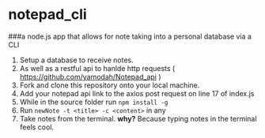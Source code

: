 # notepad_cli
###a node.js app that allows for note taking into a personal database via a CLI

 1. Setup a database to receive notes.
 2. As well as a restful api to hanlde http requests ( https://github.com/yamodah/Notepad_api )
 3. Fork and clone this repository onto your local machine.
 4. Add your notepad api link to the axios post request on line 17 of index.js
 5. While in the source folder run `npm install -g`
 6. Run `newNote -t <title> -c <content>` in any 
 7. Take notes from the terminal. **why?** Because typing notes in the terminal feels cool.
